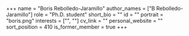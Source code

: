 +++
name = "Boris Rebolledo-Jaramillo"
author_names = ["B Rebolledo-Jaramillo"]
role = "Ph.D. student"
short_bio = ""
id = ""
portrait = "boris.png"
interests = ["", ""]
cv_link = ""
personal_website = ""
sort_position = 410
is_former_member = true
+++

